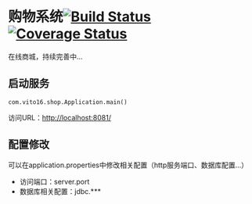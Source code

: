 购物系统[![Build Status](https://travis-ci.org/vito16/shop.svg?branch=master)](https://travis-ci.org/vito16/shop) [![Coverage Status](https://coveralls.io/repos/github/vito16/shop/badge.svg?branch=master)](https://coveralls.io/github/vito16/shop?branch=master)
=====================

在线商城，持续完善中...

## 启动服务

    com.vito16.shop.Application.main()
    
访问URL：[http://localhost:8081/](localhost:8081/)  

## 配置修改
可以在application.properties中修改相关配置（http服务端口、数据库配置...）

- 访问端口：server.port
- 数据库相关配置：jdbc.***
